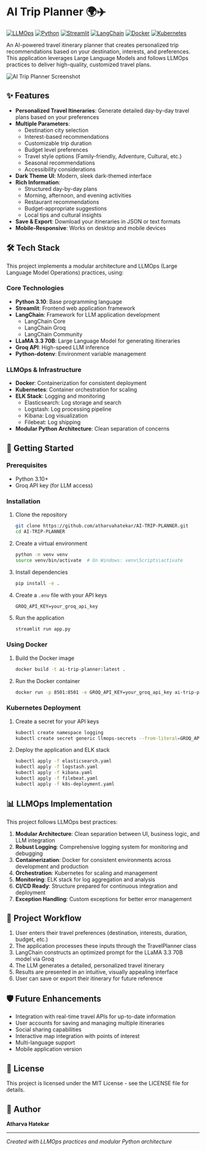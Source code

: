 # AI Trip Planner 🌍✈️

[![LLMOps](https://img.shields.io/badge/LLMOps-Enabled-green.svg)](https://github.com/atharvahatekar/AI-TRIP-PLANNER)
[![Python](https://img.shields.io/badge/Python-3.10-blue.svg)](https://www.python.org/downloads/release/python-3100/)
[![Streamlit](https://img.shields.io/badge/Streamlit-1.20+-orange.svg)](https://streamlit.io/)
[![LangChain](https://img.shields.io/badge/LangChain-Latest-blue.svg)](https://python.langchain.com/)
[![Docker](https://img.shields.io/badge/Docker-Compatible-blue.svg)](https://www.docker.com/)
[![Kubernetes](https://img.shields.io/badge/Kubernetes-Ready-blue.svg)](https://kubernetes.io/)

An AI-powered travel itinerary planner that creates personalized trip recommendations based on your destination, interests, and preferences. This application leverages Large Language Models and follows LLMOps practices to deliver high-quality, customized travel plans.

![AI Trip Planner Screenshot](https://via.placeholder.com/800x400?text=AI+Trip+Planner+Screenshot)

## ✨ Features

- **Personalized Travel Itineraries**: Generate detailed day-by-day travel plans based on your preferences
- **Multiple Parameters**:
  - Destination city selection
  - Interest-based recommendations
  - Customizable trip duration
  - Budget level preferences
  - Travel style options (Family-friendly, Adventure, Cultural, etc.)
  - Seasonal recommendations
  - Accessibility considerations
- **Dark Theme UI**: Modern, sleek dark-themed interface
- **Rich Information**:
  - Structured day-by-day plans
  - Morning, afternoon, and evening activities
  - Restaurant recommendations
  - Budget-appropriate suggestions
  - Local tips and cultural insights
- **Save & Export**: Download your itineraries in JSON or text formats
- **Mobile-Responsive**: Works on desktop and mobile devices

## 🛠️ Tech Stack

This project implements a modular architecture and LLMOps (Large Language Model Operations) practices, using:

### Core Technologies
- **Python 3.10**: Base programming language
- **Streamlit**: Frontend web application framework
- **LangChain**: Framework for LLM application development
  - LangChain Core
  - LangChain Groq
  - LangChain Community
- **LLaMA 3.3 70B**: Large Language Model for generating itineraries
- **Groq API**: High-speed LLM inference
- **Python-dotenv**: Environment variable management

### LLMOps & Infrastructure
- **Docker**: Containerization for consistent deployment
- **Kubernetes**: Container orchestration for scaling
- **ELK Stack**: Logging and monitoring
  - Elasticsearch: Log storage and search
  - Logstash: Log processing pipeline
  - Kibana: Log visualization
  - Filebeat: Log shipping
- **Modular Python Architecture**: Clean separation of concerns


## 🚀 Getting Started

### Prerequisites

- Python 3.10+
- Groq API key (for LLM access)

### Installation

1. Clone the repository
   ```bash
   git clone https://github.com/atharvahatekar/AI-TRIP-PLANNER.git
   cd AI-TRIP-PLANNER
   ```

2. Create a virtual environment
   ```bash
   python -m venv venv
   source venv/bin/activate  # On Windows: venv\Scripts\activate
   ```

3. Install dependencies
   ```bash
   pip install -e .
   ```

4. Create a `.env` file with your API keys
   ```
   GROQ_API_KEY=your_groq_api_key
   ```

5. Run the application
   ```bash
   streamlit run app.py
   ```

### Using Docker

1. Build the Docker image
   ```bash
   docker build -t ai-trip-planner:latest .
   ```

2. Run the Docker container
   ```bash
   docker run -p 8501:8501 -e GROQ_API_KEY=your_groq_api_key ai-trip-planner:latest
   ```

### Kubernetes Deployment

1. Create a secret for your API keys
   ```bash
   kubectl create namespace logging
   kubectl create secret generic llmops-secrets --from-literal=GROQ_API_KEY=your_groq_api_key
   ```

2. Deploy the application and ELK stack
   ```bash
   kubectl apply -f elasticsearch.yaml
   kubectl apply -f logstash.yaml
   kubectl apply -f kibana.yaml
   kubectl apply -f filebeat.yaml
   kubectl apply -f k8s-deployment.yaml
   ```

## 📊 LLMOps Implementation

This project follows LLMOps best practices:

1. **Modular Architecture**: Clean separation between UI, business logic, and LLM integration
2. **Robust Logging**: Comprehensive logging system for monitoring and debugging
3. **Containerization**: Docker for consistent environments across development and production
4. **Orchestration**: Kubernetes for scaling and management
5. **Monitoring**: ELK stack for log aggregation and analysis
6. **CI/CD Ready**: Structure prepared for continuous integration and deployment
7. **Exception Handling**: Custom exceptions for better error management

## 📝 Project Workflow

1. User enters their travel preferences (destination, interests, duration, budget, etc.)
2. The application processes these inputs through the TravelPlanner class
3. LangChain constructs an optimized prompt for the LLaMA 3.3 70B model via Groq
4. The LLM generates a detailed, personalized travel itinerary
5. Results are presented in an intuitive, visually appealing interface
6. User can save or export their itinerary for future reference

## 🛡️ Future Enhancements

- Integration with real-time travel APIs for up-to-date information
- User accounts for saving and managing multiple itineraries
- Social sharing capabilities
- Interactive map integration with points of interest
- Multi-language support
- Mobile application version

## 📄 License

This project is licensed under the MIT License - see the LICENSE file for details.

## 👤 Author

**Atharva Hatekar**

---

*Created with LLMOps practices and modular Python architecture*
